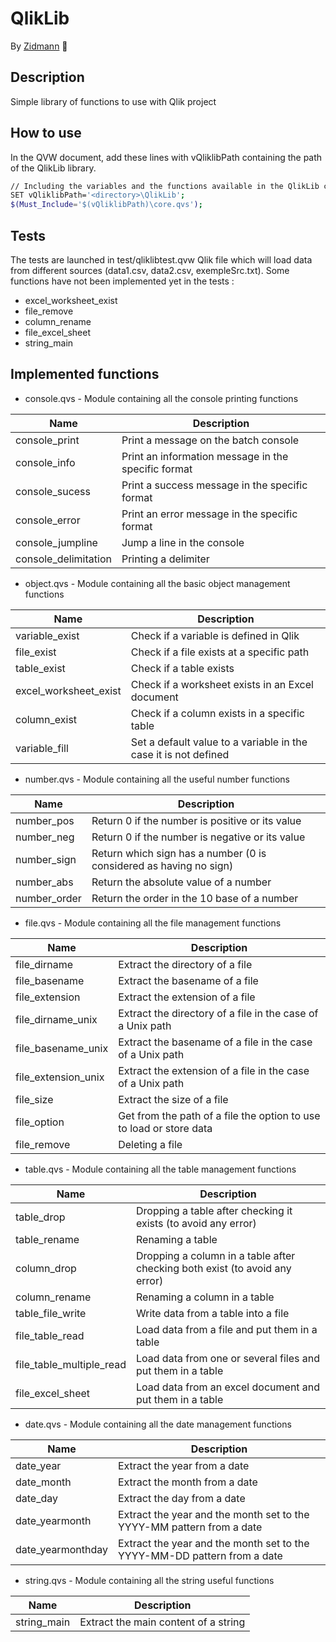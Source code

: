 # QlikLib
By [Zidmann](mailto:emmanuel.zidel@gmail.com) :bow:

## Description
Simple library of functions to use with Qlik project

## How to use
In the QVW document, add these lines with vQliklibPath containing the path of the QlikLib library.

```bash
// Including the variables and the functions available in the QlikLib custom library
SET vQliklibPath='<directory>\QlikLib';
$(Must_Include='$(vQliklibPath)\core.qvs');
```

## Tests
The tests are launched in test/qliklibtest.qvw Qlik file which will load data from different sources (data1.csv, data2.csv, exempleSrc.txt).
Some functions have not been implemented yet in the tests :
- excel_worksheet_exist
- file_remove
- column_rename
- file_excel_sheet
- string_main

## Implemented functions

* console.qvs - Module containing all the console printing functions

| Name | Description |
| ---- | ---- |
| console_print | Print a message on the batch console |
| console_info | Print an information message in the specific format |
| console_sucess | Print a success message in the specific format |
| console_error | Print an error message in the specific format |
| console_jumpline | Jump a line in the console |
| console_delimitation | Printing a delimiter |


* object.qvs - Module containing all the basic object management functions

| Name | Description |
| ---- | ---- |
| variable_exist | Check if a variable is defined in Qlik |
| file_exist | Check if a file exists at a specific path |
| table_exist | Check if a table exists |
| excel_worksheet_exist | Check if a worksheet exists in an Excel document |
| column_exist | Check if a column exists in a specific table |
| variable_fill | Set a default value to a variable in the case it is not defined |


* number.qvs - Module containing all the useful number functions

| Name | Description |
| ---- | ---- |
| number_pos | Return 0 if the number is positive or its value |
| number_neg | Return 0 if the number is negative or its value |
| number_sign | Return which sign has a number (0 is considered as having no sign) |
| number_abs | Return the absolute value of a number |
| number_order | Return the order in the 10 base of a number |


* file.qvs - Module containing all the file management functions

| Name | Description |
| ---- | ---- |
| file_dirname | Extract the directory of a file |
| file_basename | Extract the basename of a file |
| file_extension | Extract the extension of a file |
| file_dirname_unix | Extract the directory of a file in the case of a Unix path |
| file_basename_unix | Extract the basename of a file in the case of a Unix path |
| file_extension_unix | Extract the extension of a file in the case of a Unix path |
| file_size | Extract the size of a file |
| file_option | Get from the path of a file the option to use to load or store data |
| file_remove | Deleting a file |


* table.qvs - Module containing all the table management functions

| Name | Description |
| ---- | ---- |
| table_drop | Dropping a table after checking it exists (to avoid any error) |
| table_rename | Renaming a table |
| column_drop | Dropping a column in a table after checking both exist (to avoid any error) |
| column_rename | Renaming a column in a table |
| table_file_write | Write data from a table into a file |
| file_table_read | Load data from a file and put them in a table |
| file_table_multiple_read | Load data from one or several files and put them in a table |
| file_excel_sheet | Load data from an excel document and put them in a table |


* date.qvs - Module containing all the date management functions

| Name | Description |
| ---- | ---- |
| date_year | Extract the year from a date |
| date_month | Extract the month from a date |
| date_day | Extract the day from a date |
| date_yearmonth | Extract the year and the month set to the YYYY-MM pattern from a date |
| date_yearmonthday | Extract the year and the month set to the YYYY-MM-DD pattern from a date |


* string.qvs - Module containing all the string useful functions

| Name | Description |
| ---- | ---- |
| string_main | Extract the main content of a string |
